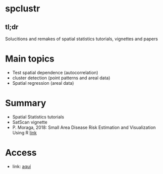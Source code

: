 # spclustr

## tl;dr

Solucitions and remakes of spatial statistics tutorials, vignettes and papers

# Main topics

- Test spatial dependence (autocorrelation)
- cluster detection (point patterns and areal data)
- Spatial regression (areal data)

# Summary

- Spatial Statistics tutorials
- SatScan vignette
- P. Moraga, 2018: Small Area Disease Risk Estimation and Visualization Using R [link](https://journal.r-project.org/archive/2018/RJ-2018-036/index.html)

# Access

- link: [aquí](https://avallecam.github.io/spclustr/mape_r-01.html)